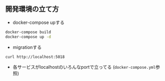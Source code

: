 ## 開発環境の立て方

- docker-compose upする

```sh
docker-compose build
docker-compose up -d
```

- migrationする

```bash
curl http://localhost:5018
```

- 各サービスがlocalhostのいろんなportで立ってる (`docker-compose.yml`参照)

